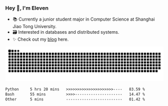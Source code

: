 ### Hey 👋, I'm Eleven

- 📚 Currently a junior student major in Computer Science at Shanghai Jiao Tong University.
- 🗃️ Interested in databases and distributed systems.
- ✨ Check out my [blog](https://blog.eleven.wiki) here.

![github contribution grid snake animation](https://raw.githubusercontent.com/El-even-11/El-even-11/output/github-contribution-grid-snake.svg)

<!--START_SECTION:waka-->

```text
Python     5 hrs 20 mins   >>>>>>>>>>>>>>>>>>>>>----   83.59 %
Bash       55 mins         >>>>---------------------   14.47 %
Other      5 mins          -------------------------   01.42 %
```

<!--END_SECTION:waka-->
